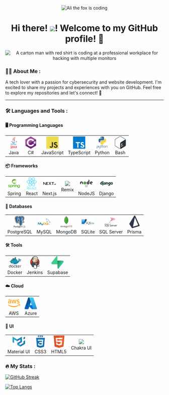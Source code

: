 <div id="header" align="center">
  <img src="https://github.com/redmojo7/redmojo7/assets/20329677/d978644d-4723-4377-a896-1a8d6912dfe5" width="100" alt="Ali the fox is coding"/>
</div>

<h1 align="center">
  Hi there!
  <img src="https://media.giphy.com/media/hvRJCLFzcasrR4ia7z/giphy.gif" width="30px"/>! Welcome to my GitHub profile! 🚀
</h1>


<div align="center">
  <img src="https://github.com/redmojo7/redmojo7/assets/20329677/f76aa316-34b7-438b-bbb0-f20c638b237e" width="500" height="500" alt="A carton man with red shirt is coding at a professional workplace for hacking with multiple monitors"/>
</div>

### :woman_technologist: About Me :
A tech lover with a passion for cybersecurity and website development. I'm excited to share my projects and experiences with you on GitHub. Feel free to explore my repositories and let's connect! 🚀

---

### :hammer_and_wrench: Languages and Tools :
<!-- Programming Languages -->
<h4>🖥️ Programming Languages</h4>
<table>
  <tr>
    <td align="center"><img src="https://github.com/devicons/devicon/blob/master/icons/java/java-original-wordmark.svg" width="40"/><br>Java</td>
    <td align="center"><img src="https://github.com/devicons/devicon/blob/master/icons/csharp/csharp-original.svg" width="40"/><br>C#</td>
    <td align="center"><img src="https://github.com/devicons/devicon/blob/master/icons/javascript/javascript-original.svg" width="40"/><br>JavaScript</td>
    <td align="center"><img src="https://github.com/devicons/devicon/blob/master/icons/typescript/typescript-original.svg" width="40"/><br>TypeScript</td>
    <td align="center"><img src="https://github.com/devicons/devicon/blob/master/icons/python/python-original-wordmark.svg" width="40"/><br>Python</td>
    <td align="center"><img src="https://github.com/devicons/devicon/blob/master/icons/bash/bash-original.svg" width="40"/><br>Bash</td>
  </tr>
</table>

<!-- Frameworks -->
<h4>📦 Frameworks</h4>
<table>
  <tr>
    <td align="center"><img src="https://github.com/devicons/devicon/blob/master/icons/spring/spring-original-wordmark.svg" width="40"/><br>Spring</td>
    <td align="center"><img src="https://github.com/devicons/devicon/blob/master/icons/react/react-original-wordmark.svg" width="40"/><br>React</td>
    <td align="center"><img src="https://github.com/devicons/devicon/blob/master/icons/nextjs/nextjs-original-wordmark.svg" width="40"/><br>Next.js</td>
    <td align="center"><img src="https://remix.run/_brand/remix-letter-light.png" width="40"/><br>Remix</td>
    <td align="center"><img src="https://github.com/devicons/devicon/blob/master/icons/nodejs/nodejs-original-wordmark.svg" width="40"/><br>NodeJS</td>
    <td align="center"><img src="https://github.com/devicons/devicon/blob/master/icons/django/django-plain-wordmark.svg" width="40"/><br>Django</td>
  </tr>
</table>

<!-- Databases -->
<h4>💾 Databases</h4>
<table>
  <tr>
    <td align="center"><img src="https://github.com/devicons/devicon/blob/master/icons/postgresql/postgresql-original-wordmark.svg" width="40"/><br>PostgreSQL</td>
    <td align="center"><img src="https://github.com/devicons/devicon/blob/master/icons/mysql/mysql-original-wordmark.svg" width="40"/><br>MySQL</td>
    <td align="center"><img src="https://github.com/devicons/devicon/blob/master/icons/mongodb/mongodb-original-wordmark.svg" width="40"/><br>MongoDB</td>
    <td align="center"><img src="https://github.com/devicons/devicon/blob/master/icons/sqlite/sqlite-original-wordmark.svg" width="40"/><br>SQLite</td>
    <td align="center"><img src="https://github.com/devicons/devicon/blob/master/icons/microsoftsqlserver/microsoftsqlserver-original-wordmark.svg" width="40"/><br>SQL Server</td>
    <td align="center"><img src="https://raw.githubusercontent.com/devicons/devicon/master/icons/prisma/prisma-original.svg" width="40"/><br>Prisma</td>
  </tr>
</table>

<!-- Tools -->
<h4>🛠️ Tools</h4>
<table>
  <tr>
    <td align="center"><img src="https://github.com/devicons/devicon/blob/master/icons/docker/docker-original-wordmark.svg" width="40"/><br>Docker</td>
    <td align="center"><img src="https://github.com/devicons/devicon/blob/master/icons/jenkins/jenkins-original.svg" width="40"/><br>Jenkins</td>
    <td align="center"><img src="https://raw.githubusercontent.com/devicons/devicon/master/icons/supabase/supabase-original.svg" width="40"/><br>Supabase</td>
  </tr>
</table>

<!-- Cloud -->
<h4>☁️ Cloud</h4>
<table>
  <tr>
    <td align="center"><img src="https://github.com/devicons/devicon/blob/master/icons/amazonwebservices/amazonwebservices-plain-wordmark.svg" width="40"/><br>AWS</td>
    <td align="center"><img src="https://github.com/devicons/devicon/blob/master/icons/azure/azure-original.svg" width="40"/><br>Azure</td>
  </tr>
</table>

<!-- UI -->
<h4>🎨 UI</h4>
<table>
  <tr>
    <td align="center"><img src="https://github.com/devicons/devicon/blob/master/icons/materialui/materialui-original.svg" width="40"/><br>Material UI</td>
    <td align="center"><img src="https://github.com/devicons/devicon/blob/master/icons/css3/css3-plain-wordmark.svg" width="40"/><br>CSS3</td>
    <td align="center"><img src="https://github.com/devicons/devicon/blob/master/icons/html5/html5-original.svg" width="40"/><br>HTML5</td>
    <td align="center"><img src="https://img.icons8.com/color/512/chakra-ui.png" width="40"/><br>Chakra UI</td>
  </tr>
</table>



### :fire: My Stats :
[![GitHub Streak](http://github-readme-streak-stats.herokuapp.com?user=redmojo7&theme=blue-green)](https://git.io/streak-stats)

[![Top Langs](https://github-readme-stats.vercel.app/api/top-langs/?username=redmojo7&layout=compact&theme=vision-friendly-dark)](https://github.com/anuraghazra/github-readme-stats)


<!--
**redmojo7/redmojo7** is a ✨ _special_ ✨ repository because its `README.md` (this file) appears on your GitHub profile.

Here are some ideas to get you started:


- 🔭 I’m currently working on ...
- 🌱 I’m currently learning ...
- 👯 I’m looking to collaborate on ...
- 🤔 I’m looking for help with ...
- 💬 Ask me about ...
- 📫 How to reach me: ...
- 😄 Pronouns: ...
- ⚡ Fun fact: ...
-->
